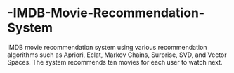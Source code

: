 # -IMDB-Movie-Recommendation-System
IMDB movie recommendation system using various recommendation algorithms such as Apriori, Eclat, Markov Chains, Surprise, SVD, and Vector Spaces. The system recommends ten movies for each user to watch next.
